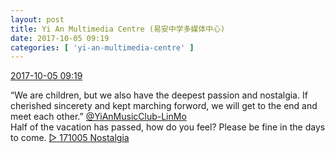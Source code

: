 ```yaml
---
layout: post
title: Yi An Multimedia Centre (易安中学多媒体中心)
date: 2017-10-05 09:19
categories: [ 'yi-an-multimedia-centre' ]
---
```


<div class="weibo-info">
  <a href="http://weibo.com/6196825252/FoVLW9W9L">2017-10-05 09:19</a>
</div>

“We are children, but we also have the deepest passion and nostalgia. If cherished sincerety and kept marching forword, we will get to the end and meet each other.” [@YiAnMusicClub-LinMo](http://weibo.com/u/6108312042)  
Half of the vacation has passed, how do you feel? Please be fine in the days to come. [▷ 171005 Nostalgia](http://www.ximalaya.com/78339006/sound/53281790/)
